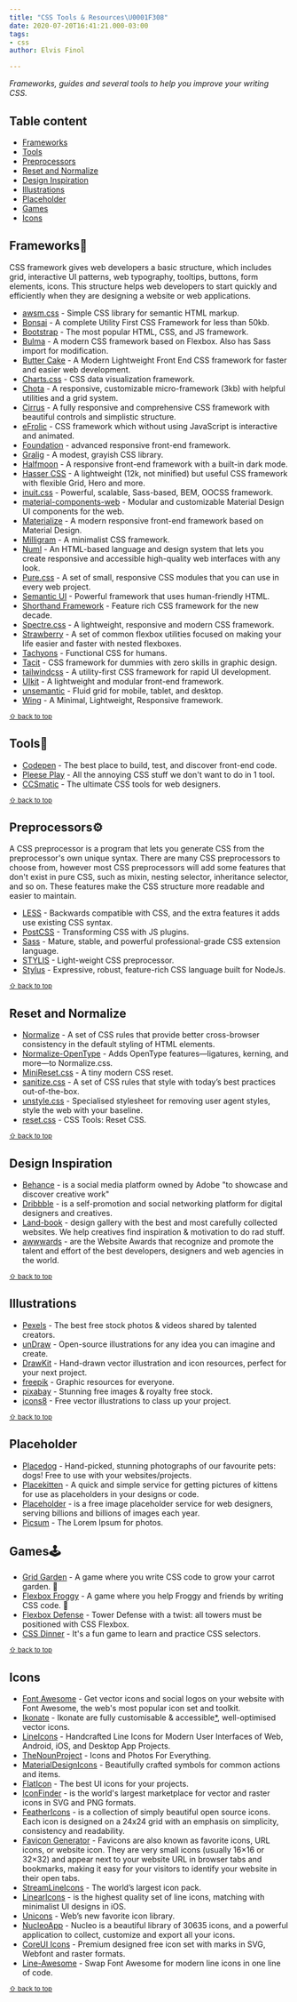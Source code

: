 ```yaml
---
title: "CSS Tools & Resources\U0001F308"
date: 2020-07-20T16:41:21.000-03:00
tags:
- css
author: Elvis Finol

---
```

_Frameworks, guides and several tools to help you improve your writing CSS._

## Table content

* [Frameworks](#frameworks)
* [Tools](#tools)
* [Preprocessors](#preprocessors)
* [Reset and Normalize](#reset-and-normalize)
* [Design Inspiration](#design-inspiration)
* [Illustrations](#illustrations)
* [Placeholder](#placeholder)
* [Games](#games)
* [Icons](#icons)

## Frameworks🎨

CSS framework gives web developers a basic structure, which includes grid, interactive UI patterns, web typography, tooltips, buttons, form elements, icons. This structure helps web developers to start quickly and efficiently when they are designing a website or web applications.

* [awsm.css](https://igoradamenko.github.io/awsm.css/) - Simple CSS library for semantic HTML markup.
* [Bonsai](https://www.bonsaicss.com/) - A complete Utility First CSS Framework for less than 50kb.
* [Bootstrap](https://getbootstrap.com/) - The most popular HTML, CSS, and JS framework.
* [Bulma](http://bulma.io/) - A modern CSS framework based on Flexbox. Also has Sass import for modification.
* [Butter Cake](http://getbuttercake.com/) - A Modern Lightweight Front End CSS framework for faster and easier web development.
* [Charts.css](https://chartscss.org/) - CSS data visualization framework.
* [Chota](https://jenil.github.io/chota/) - A responsive, customizable micro-framework (3kb) with helpful utilities and a grid system.
* [Cirrus](https://spiderpig86.github.io/Cirrus/) - A fully responsive and comprehensive CSS framework with beautiful controls and simplistic structure.
* [eFrolic](https://efraa.github.io/eFrolic/) - CSS framework which without using JavaScript is interactive and animated.
* [Foundation](http://foundation.zurb.com/) - advanced responsive front-end framework.
* [Gralig](http://gralig.com/) - A modest, grayish CSS library.
* [Halfmoon](https://www.gethalfmoon.com/) - A responsive front-end framework with a built-in dark mode.
* [Hasser CSS](https://github.com/HeavenMercy/HasserCSS) - A lightweight (12k, not minified) but useful CSS framework with flexible Grid, Hero and more.
* [inuit.css](http://inuitcss.com/) - Powerful, scalable, Sass-based, BEM, OOCSS framework.
* [material-components-web](https://github.com/material-components/material-components-web) - Modular and customizable Material Design UI components for the web.
* [Materialize](http://materializecss.com/) - A modern responsive front-end framework based on Material Design.
* [Milligram](http://milligram.io) - A minimalist CSS framework.
* [Numl](https://numl.design) - An HTML-based language and design system that lets you create responsive and accessible high-quality web interfaces with any look.
* [Pure.css](http://purecss.io/) - A set of small, responsive CSS modules that you can use in every web project.
* [Semantic UI](http://semantic-ui.com/) - Powerful framework that uses human-friendly HTML.
* [Shorthand Framework](https://github.com/shorthandcss/shorthand) - Feature rich CSS framework for the new decade.
* [Spectre.css](https://picturepan2.github.io/spectre/index.html) - A lightweight, responsive and modern CSS framework.
* [Strawberry](https://github.com/jfet97/strawberry) - A set of common flexbox utilities focused on making your life easier and faster with nested flexboxes.
* [Tachyons](http://tachyons.io/) - Functional CSS for humans.
* [Tacit](https://yegor256.github.io/tacit/) - CSS framework for dummies with zero skills in graphic design.
* [tailwindcss](https://github.com/tailwindcss/tailwindcss) - A utility-first CSS framework for rapid UI development.
* [UIkit](http://getuikit.com/) - A lightweight and modular front-end framework.
* [unsemantic](http://unsemantic.com/) - Fluid grid for mobile, tablet, and desktop.
* [Wing](https://kbrsh.github.io/wing/) - A Minimal, Lightweight, Responsive framework.

<sub>[⇧ back to top](#table-content)</sub>

## Tools🔧

* [Codepen](https://codepen.io/) - The best place to build, test, and discover front-end code.
* [Pleese Play](http://pleeease.io/play/) - All the annoying CSS stuff we don't want to do in 1 tool.
* [CCSmatic](https://www.cssmatic.com/) - The ultimate CSS tools for web designers.

<sub>[⇧ back to top](#table-content)</sub>

## Preprocessors⚙️

A CSS preprocessor is a program that lets you generate CSS from the preprocessor's own unique syntax. There are many CSS preprocessors to choose from, however most CSS preprocessors will add some features that don't exist in pure CSS, such as mixin, nesting selector, inheritance selector, and so on. These features make the CSS structure more readable and easier to maintain.

* [LESS](https://github.com/less/less.js) - Backwards compatible with CSS, and the extra features it adds use existing CSS syntax.
* [PostCSS](https://github.com/postcss/postcss) - Transforming CSS with JS plugins.
* [Sass](https://github.com/sass/sass) - Mature, stable, and powerful professional-grade CSS extension language.
* [STYLIS](https://github.com/thysultan/stylis.js) - Light-weight CSS preprocessor.
* [Stylus](http://learnboost.github.io/stylus/) - Expressive, robust, feature-rich CSS language built for NodeJs.

<sub>[⇧ back to top](#table-content)</sub>

## Reset and Normalize

* [Normalize](https://github.com/necolas/normalize.css) - A set of CSS rules that provide better cross-browser consistency in the default styling of HTML elements.
* [Normalize-OpenType](https://github.com/kennethormandy/normalize-opentype.css) - Adds OpenType features—ligatures, kerning, and more—to Normalize.css.
* [MiniReset.css](https://github.com/jgthms/minireset.css) - A tiny modern CSS reset.
* [sanitize.css](https://github.com/jonathantneal/sanitize.css/) - A set of CSS rules that style with today’s best practices out-of-the-box.
* [unstyle.css](https://github.com/Martin-Pitt/css-unstyle) - Specialised stylesheet for removing user agent styles, style the web with your baseline.
* [reset.css](https://meyerweb.com/eric/tools/css/reset/) - CSS Tools: Reset CSS.

<sub>[⇧ back to top](#table-content)</sub>

## Design Inspiration

* [Behance](https://www.behance.net/) - is a social media platform owned by Adobe "to showcase and discover creative work"
* [Dribbble](https://dribbble.com/) - is a self-promotion and social networking platform for digital designers and creatives.
* [Land-book](https://land-book.com/) - design gallery with the best and most carefully collected websites. We help creatives find inspiration & motivation to do rad stuff.
* [awwwards](https://www.awwwards.com/) - are the Website Awards that recognize and promote the talent and effort of the best developers, designers and web agencies in the world.

<sub>[⇧ back to top](#table-content)</sub>

## Illustrations

* [Pexels](https://www.pexels.com/?locale=en-us) - The best free stock photos & videos shared by talented creators.
* [unDraw](https://undraw.co/illustrations) - Open-source illustrations for any idea you can imagine and create.
* [DrawKit](https://www.drawkit.io/) - Hand-drawn vector illustration and icon resources, perfect for your next project.
* [freepik](https://www.freepik.com/) - Graphic resources for everyone.
* [pixabay](https://pixabay.com/) - Stunning free images & royalty free stock.
* [icons8](https://icons8.com/illustrations) - Free vector illustrations to class up your project.

<sub>[⇧ back to top](#table-content)</sub>

## Placeholder

* [Placedog](https://placedog.net/) - Hand-picked, stunning photographs of our favourite pets: dogs!
  Free to use with your websites/projects.
* [Placekitten](https://placekitten.com/) - A quick and simple service for getting pictures of kittens for use as placeholders in your designs or code.
* [Placeholder](https://placeholder.com/) - is a free image placeholder service for web designers, serving billions and billions of images each year.
* [Picsum](https://picsum.photos/) - The Lorem Ipsum for photos.

## Games🕹️

* [Grid Garden](https://cssgridgarden.com/#es) - A game where you write CSS code to grow your carrot garden. 🥕
* [Flexbox Froggy](https://flexboxfroggy.com/) - A game where you help Froggy and friends by writing CSS code. 🐸
* [Flexbox Defense](http://www.flexboxdefense.com/) - Tower Defense with a twist: all towers must be positioned with CSS Flexbox.
* [CSS Dinner](https://flukeout.github.io/) - It's a fun game to learn and practice CSS selectors.

<sub>[⇧ back to top](#table-content)</sub>

## Icons

* [Font Awesome](https://fontawesome.com/) - Get vector icons and social logos on your website with Font Awesome, the web's most popular icon set and toolkit.
* [Ikonate](https://ikonate.com/) - Ikonate are fully customisable & accessible[*](http://github.com/eucalyptuss/ikonate#accessibility), well-optimised vector icons.
* [LineIcons](https://lineicons.com/) - Handcrafted Line Icons for Modern User Interfaces of Web, Android, iOS, and Desktop App Projects.
* [TheNounProject](https://thenounproject.com/) - Icons and Photos For Everything.
* [MaterialDesignIcons](https://materialdesignicons.com/) - Beautifully crafted symbols for common actions and items.
* [FlatIcon](https://www.flaticon.com/) - The best UI icons for your projects.
* [IconFinder](https://www.iconfinder.com/) - is the world's largest marketplace for vector and raster icons in SVG and PNG formats.
* [FeatherIcons](https://feathericons.com/) - is a collection of simply beautiful open source icons. Each icon is designed on a 24x24 grid with an emphasis on simplicity, consistency and readability.
* [Favicon Generator](https://www.websiteplanet.com/webtools/favicon-generator/) - Favicons are also known as favorite icons, URL icons, or website icon. They are very small icons (usually 16×16 or 32×32) and appear next to your website URL in browser tabs and bookmarks, making it easy for your visitors to identify your website in their open tabs.
* [StreamLineIcons](https://www.streamlineicons.com/) - The world’s largest icon pack.
* [LinearIcons](https://linearicons.com/) - is the highest quality set of line icons, matching with minimalist UI designs in iOS.
* [Unicons](https://iconscout.com/unicons) - Web’s new favorite icon library.
* [NucleoApp](https://nucleoapp.com/) - Nucleo is a beautiful library of 30635 icons, and a powerful application to collect, customize and export all your icons.
* [CoreUI Icons](https://coreui.io/icons/) - Premium designed free icon set with marks in SVG, Webfont and raster formats.
* [Line-Awesome](https://icons8.com/line-awesome) - Swap Font Awesome for modern line icons in one line of code.

<sub>[⇧ back to top](#table-content)</sub>
